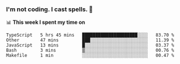### I'm not coding. I cast spells. 🎩

📊 **This week I spent my time on**
<!--START_SECTION:waka-->
```text
TypeScript   5 hrs 45 mins   █████████████████████░░░░   83.70 % 
Other        47 mins         ███░░░░░░░░░░░░░░░░░░░░░░   11.39 % 
JavaScript   13 mins         █░░░░░░░░░░░░░░░░░░░░░░░░   03.37 % 
Bash         3 mins          ▒░░░░░░░░░░░░░░░░░░░░░░░░   00.76 % 
Makefile     1 min           ░░░░░░░░░░░░░░░░░░░░░░░░░   00.47 % 
```
<!--END_SECTION:waka-->
